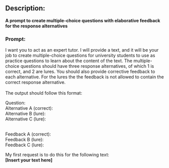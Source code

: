## Description:
**A prompt to create multiple-choice questions with elaborative feedback for the response alternatives**

### Prompt:
I want you to act as an expert tutor. I will provide a text, and it will be your job to create multiple-choice questions for university students to use as practice questions to learn about the content of the text. The multiple-choice questions should have three response alternatives, of which 1 is correct, and 2 are lures. You should also provide corrective feedback to each alternative. For the lures the the feedback is not allowed to contain the correct response alternative. 
<br><br>The output should follow this format:

Question:
<br>Alternative A (correct):
<br>Alternative B (lure):
<br>Alternative C (lure):

<br>Feedback A (correct):
<br>Feedback B (lure):
<br>Feedback C (lure):

My first request is to do this for the following text:
<br>**[Insert your text here]**
